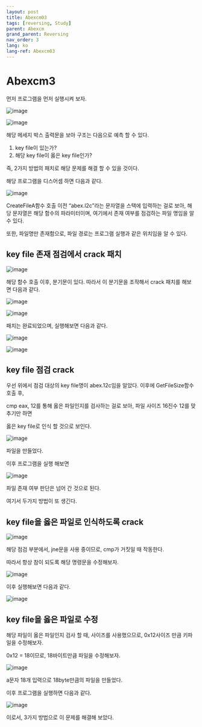 ```yaml
---
layout: post
title: Abexcm03
tags: [reversing, Study]
parent: Abexcm
grand_parent: Reversing
nav_order: 3
lang: ko
lang-ref: Abexcm03
---
```


# Abexcm3

먼저 프로그램을 먼저 실행시켜 보자.

![image](/assets/images/Abexcm03/Abexcm03.png)

![image](/assets/images/Abexcm03/Abexcm031.png)

해당 메세지 박스 출력문을 보아 구조는 다음으로 예측 할 수 있다.

1. key file이 있는가?
2. 해당 key file이 옳은 key file인가?

즉, 2가지 방법의 패치로 해당 문제를 해결 할 수 있을 것이다.

해당 프로그램을 디스어셈 하면 다음과 같다.

![image](/assets/images/Abexcm03/Abexcm032.png)

CreateFileA함수 호출 이전 “abex.l2c”라는 문자열을 스택에 입력하는 걸로 보아, 해당 문자열은 해당 함수의 파라미터이며, 여기에서 존재 여부를 점검하는 파일 명임을 알 수 있다.

또한, 파일명만 존재함으로, 파일 경로는 프로그램 실행과 같은 위치임을 알 수 있다.

## key file 존재 점검에서 crack 패치

![image](/assets/images/Abexcm03/Abexcm033.png)

해당 함수 호출 이후, 분기문이 있다. 따라서 이 분기문을 조작해서 crack 패치를 해보면 다음과 같다.

![image](/assets/images/Abexcm03/Abexcm034.png)

![image](/assets/images/Abexcm03/Abexcm035.png)

패치는 완료되었으며, 실행해보면 다음과 같다.

![image](/assets/images/Abexcm03/Abexcm036.png)

![image](/assets/images/Abexcm03/Abexcm037.png)

## key file 점검 crack

우선 위에서 점검 대상의 key file명이 abex.12c임을 알았다. 이후에 GetFileSize함수 호출 후, 

cmp eax, 12를 통해 옳은 파일인지를 검사하는 걸로 보아, 파일 사이즈 16진수 12를 맞추기만 하면

옳은 key file로 인식 할 것으로 보인다.

![image](/assets/images/Abexcm03/Abexcm038.png)

파일을 만들었다.

이후 프로그램을 실행 해보면

![image](/assets/images/Abexcm03/Abexcm039.png)

파일 존재 여부 판단은 넘어 간 것으로 된다.

여기서 두가지 방법이 또 생긴다.

## key file을 옳은 파일로 인식하도록 crack

![image](/assets/images/Abexcm03/Abexcm0310.png)

해당 점검 부분에서, jne문을 사용 중이므로, cmp가 거짓일 때 작동한다.

따라서 항상 참이 되도록 해당 명령문을 수정해보자.

![image](/assets/images/Abexcm03/Abexcm0311.png)

이후 실행해보면 다음과 같다.

![image](/assets/images/Abexcm03/Abexcm0312.png)

## key file을 옳은 파일로 수정

해당 파일이 옳은 파일인지 검사 할 때, 사이즈를 사용했으므로, 0x12사이즈 만큼 키파일을 수정해보자.

0x12 = 18이므로, 18바이트만큼 파일을 수정해보자.

![image](/assets/images/Abexcm03/Abexcm0313.png)

a문자 18개 입력으로 18byte만큼의 파일을 만들었다.

이후 프로그램을 실행하면 다음과 같다.

![image](/assets/images/Abexcm03/Abexcm0314.png)

이로서, 3가지 방법으로 이 문제를 해결해 보았다.
